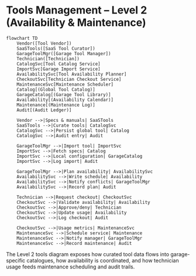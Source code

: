 # Tools Management – Level 2 (Availability & Maintenance)

```mermaid
flowchart TD
    Vendor([Tool Vendor])
    SaaSTools([SaaS Tool Curator])
    GarageToolMgr([Garage Tool Manager])
    Technician([Technician])
    CatalogSvc[Tool Catalog Service]
    ImportSvc[Garage Import Service]
    AvailabilitySvc[Tool Availability Planner]
    CheckoutSvc[Technician Checkout Service]
    MaintenanceSvc[Maintenance Scheduler]
    Catalog[(Global Tool Catalog)]
    GarageCatalog[(Garage Tool Library)]
    Availability[(Availability Calendar)]
    Maintenance[(Maintenance Log)]
    Audit[(Audit Ledger)]

    Vendor -->|Specs & manuals| SaaSTools
    SaaSTools -->|Curate tools| CatalogSvc
    CatalogSvc -->|Persist global tool| Catalog
    CatalogSvc -->|Audit entry| Audit

    GarageToolMgr -->|Import tool| ImportSvc
    ImportSvc -->|Fetch specs| Catalog
    ImportSvc -->|Local configuration| GarageCatalog
    ImportSvc -->|Log import| Audit

    GarageToolMgr -->|Plan availability| AvailabilitySvc
    AvailabilitySvc -->|Write schedule| Availability
    AvailabilitySvc -->|Notify conflicts| GarageToolMgr
    AvailabilitySvc -->|Record plan| Audit

    Technician -->|Request checkout| CheckoutSvc
    CheckoutSvc -->|Validate availability| Availability
    CheckoutSvc -->|Approve/deny| Technician
    CheckoutSvc -->|Update usage| Availability
    CheckoutSvc -->|Log checkout| Audit

    CheckoutSvc -->|Usage metrics| MaintenanceSvc
    MaintenanceSvc -->|Schedule service| Maintenance
    MaintenanceSvc -->|Notify manager| GarageToolMgr
    MaintenanceSvc -->|Record maintenance| Audit
```

The Level 2 tools diagram exposes how curated tool data flows into garage-specific catalogues, how availability is coordinated, and how technician usage feeds maintenance scheduling and audit trails.
